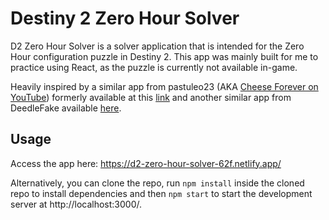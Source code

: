 # Destiny 2 Zero Hour Solver

D2 Zero Hour Solver is a solver application that is intended for the Zero Hour configuration puzzle in Destiny 2. This app was mainly built for me to practice using React, as the puzzle is currently not available in-game. 

Heavily inspired by a similar app from pastuleo23 (AKA [Cheese Forever on YouTube](https://www.youtube.com/c/cheeseforever)) formerly available at this [link](https://fiddle.jshell.net/pastuleo23/xu1snrc0/show) and another similar app from DeedleFake available [here](https://deedlefake.github.io/zero-hour-configuration-solver/). 

## Usage

Access the app here: https://d2-zero-hour-solver-62f.netlify.app/

Alternatively, you can clone the repo, run `npm install` inside the cloned repo to install dependencies and then `npm start` to start the development server at http://localhost:3000/.
